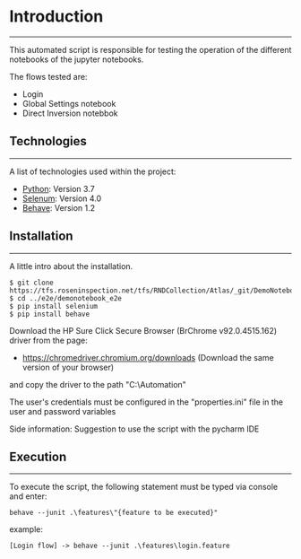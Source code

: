# Introduction
***
This automated script is responsible for testing the operation of the different notebooks of the jupyter notebooks.

The flows tested are:
* Login
* Global Settings notebook
* Direct Inversion notebbok


## Technologies
***
A list of technologies used within the project:
* [Python](https://www.python.org/): Version 3.7
* [Selenum](https://selenium-python.readthedocs.io/): Version 4.0 
* [Behave](https://behave.readthedocs.io/en/stable/): Version 1.2

## Installation
***
A little intro about the installation. 
```
$ git clone https://tfs.roseninspection.net/tfs/RNDCollection/Atlas/_git/DemoNotebook
$ cd ../e2e/demonotebook_e2e
$ pip install selenium
$ pip install behave
```
Download the HP Sure Click Secure Browser (BrChrome v92.0.4515.162) driver from the page:
* https://chromedriver.chromium.org/downloads (Download the same version of your browser)

and copy the driver to the path "C:\Automation\"

The user's credentials must be configured in the "properties.ini" file in the user and password variables

Side information: 
Suggestion to use the script with the pycharm IDE

## Execution
***
To execute the script, the following statement must be typed via console and enter:
```
behave --junit .\features\"{feature to be executed}"
```
example:
```
[Login flow] -> behave --junit .\features\login.feature
```
